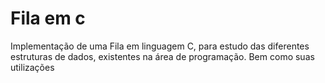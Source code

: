# Fila em c

Implementação de uma Fila em linguagem C, para estudo das diferentes estruturas de dados, existentes na área de programação.
Bem como suas utilizações
